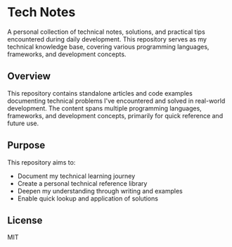 # Tech Notes

A personal collection of technical notes, solutions, and practical tips encountered during daily development. This repository serves as my technical knowledge base, covering various programming languages, frameworks, and development concepts.

## Overview

This repository contains standalone articles and code examples documenting technical problems I've encountered and solved in real-world development. The content spans multiple programming languages, frameworks, and development concepts, primarily for quick reference and future use.

## Purpose

This repository aims to:
- Document my technical learning journey
- Create a personal technical reference library
- Deepen my understanding through writing and examples
- Enable quick lookup and application of solutions

## License

MIT
